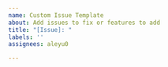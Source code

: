 ```yaml
---
name: Custom Issue Template
about: Add issues to fix or features to add
title: "[Issue]: "
labels: ''
assignees: aleyu0

---
```



